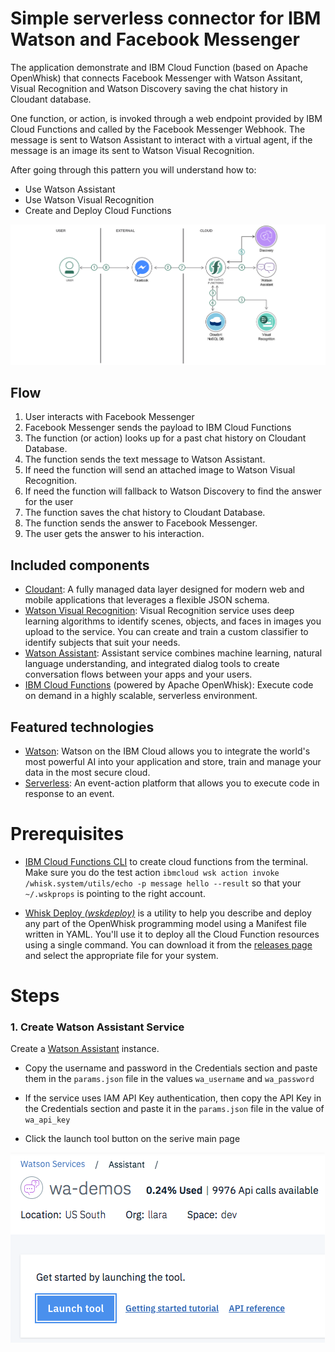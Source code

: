 # Simple serverless connector for IBM Watson and Facebook Messenger

The application demonstrate and IBM Cloud Function (based on Apache OpenWhisk) that connects Facebook Messenger with Watson Assitant, Visual Recognition and Watson Discovery saving the chat history in Cloudant database.

One function, or action, is invoked through a web endpoint provided by IBM Cloud Functions and called by the Facebook Messenger Webhook. The message is sent to Watson Assistant to interact with a virtual agent, if the message is an image its sent to Watson Visual Recognition.

After going through this pattern you will understand how to:

* Use Watson Assistant
* Use Watson Visual Recognition
* Create and Deploy Cloud Functions

![](docs/architecture.png)

## Flow

1. User interacts with Facebook Messenger
2. Facebook Messenger sends the payload to IBM Cloud Functions
3. The function (or action) looks up for a past chat history on Cloudant Database.
4. The function sends the text message to Watson Assistant.
5. If need the function will send an attached image to Watson Visual Recognition.
5. If need the function will fallback to Watson Discovery to find the answer for the user
6. The function saves the chat history to Cloudant Database.
7. The function sends the answer to Facebook Messenger.
8. The user gets the answer to his interaction.

## Included components

* [Cloudant](https://console.ng.bluemix.net/catalog/services/cloudant-nosql-db): A fully managed data layer designed for modern web and mobile applications that leverages a flexible JSON schema.
* [Watson Visual Recognition](https://www.ibm.com/watson/developercloud/visual-recognition): Visual Recognition service uses deep learning algorithms to identify scenes, objects, and faces in images you upload to the service. You can create and train a custom classifier to identify subjects that suit your needs.
* [Watson Assistant](https://www.ibm.com/watson/developercloud/assistant): Assistant service combines machine learning, natural language understanding, and integrated dialog tools to create conversation flows between your apps and your users.
* [IBM Cloud Functions](https://console.ng.bluemix.net/openwhisk) (powered by Apache OpenWhisk): Execute code on demand in a highly scalable, serverless environment.

## Featured technologies

* [Watson](https://www.ibm.com/watson/developer/): Watson on the IBM Cloud allows you to integrate the world's most powerful AI into your application and store, train and manage your data in the most secure cloud.
* [Serverless](https://www.ibm.com/cloud-computing/bluemix/openwhisk): An event-action platform that allows you to execute code in response to an event.

# Prerequisites

* [IBM Cloud Functions CLI](https://console.bluemix.net/openwhisk/learn/cli) to create cloud functions from the terminal. Make sure you do the test action `ibmcloud wsk action invoke /whisk.system/utils/echo -p message hello --result` so that your `~/.wskprops` is pointing to the right account.

* [Whisk Deploy _(wskdeploy)_](https://github.com/apache/incubator-openwhisk-wskdeploy) is a utility to help you describe and deploy any part of the OpenWhisk programming model using a Manifest file written in YAML. You'll use it to deploy all the Cloud Function resources using a single command. You can download it from the [releases page](https://github.com/apache/incubator-openwhisk-wskdeploy/releases) and select the appropriate file for your system.

# Steps

### 1. Create Watson Assistant Service

Create a [Watson Assistant](https://console.bluemix.net/catalog/services/watson-assistant-formerly-conversation) instance.
* Copy the username and password in the Credentials section and paste them in the `params.json` file in the values `wa_username` and `wa_password`
* If the service uses IAM API Key authentication, then copy the API Key in the Credentials section and paste it in the `params.json` file in the value of `wa_api_key`

* Click the launch tool button on the serive main page

![](docs/wa_launchtool.png)
